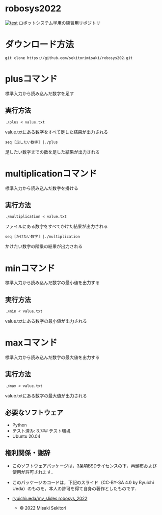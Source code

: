 # robosys2022
[![test](https://github.com/sekitorimisaki/robosys2022/actions/workflows/test.yml/badge.svg)](https://github.com/sekitorimisaki/robosys2022/actions/workflows/test.yml)
ロボットシステム学用の練習用リポジトリ

# ダウンロード方法          
``` 
git clone https://github.com/sekitorimisaki/robosys202.git
```
# plusコマンド
標準入力から読み込んだ数字を足す

## 実行方法
```
./plus < value.txt  
```
value.txtにある数字をすべて足した結果が出力される
```
seq [足したい数字] |./plus 
``` 
足したい数字までの数を足した結果が出力される

# multiplicationコマンド
標準入力から読み込んだ数字を掛ける

## 実行方法
```
./multiplication < value.txt
```  
ファイルにある数字をすべてかけた結果が出力される
```
seq [かけたい数字] |./multiplication 
``` 
かけたい数字の階乗の結果が出力される

# minコマンド
標準入力から読み込んだ数字の最小値を出力する

## 実行方法
```
./min < value.txt 
```
value.txtにある数字の最小値が出力される

# maxコマンド
標準入力から読み込んだ数字の最大値を出力する

## 実行方法
```
./max < value.txt
```
value.txtにある数字の最大値が出力される

## 必要なソフトウェア
* Python
 * テスト済み: 3.7## テスト環境
* Ubuntu 20.04
                      
                    
## 権利関係・謝辞                                               
* このソフトウェアパッケージは，3条項BSDライセンスの下，再頒布および使用が許可されます．
* このパッケージのコードは，下記のスライド（CC-BY-SA 4.0 by Ryuichi Ueda）のものを，本人の許可を得て自身の著作としたものです．
* [ryuichiueda/my_slides robosys_2022](https://github.com/ryuichiueda/my_slides/tree/master/robosys_2022)

  * © 2022 Misaki Sekitori


